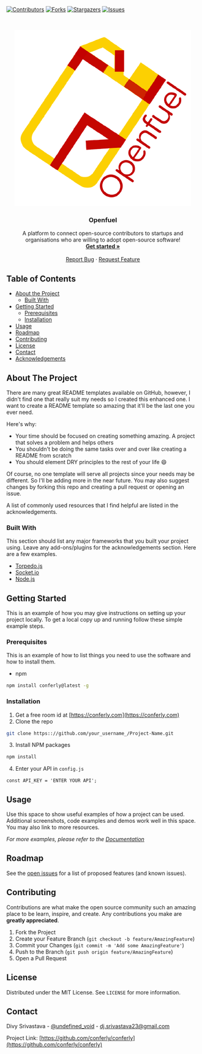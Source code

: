 
[![Contributors][contributors-shield]][contributors-url]
[![Forks][forks-shield]][forks-url]
[![Stargazers][stars-shield]][stars-url]
[![Issues][issues-shield]][issues-url]

<!-- PROJECT LOGO -->
<br />
<p align="center">
  <a href="https://github.com/openfuel/openfuel">
    <img src="./public/images/logo/logo.png" alt="Logo">
  </a>

  <h3 align="center">Openfuel</h3>

  <p align="center">
    A platform to connect open-source contributors to startups and organisations who are willing to adopt open-source software!
    <br />
    <a href="https://openfuel.org"><strong>Get started »</strong></a>
    <br />
    <br />
    <a href="https://github.com/conferly/conferly/issues">Report Bug</a>
    ·
    <a href="https://github.com/conferly/conferly/issues">Request Feature</a>
  </p>
</p>



<!-- TABLE OF CONTENTS -->
## Table of Contents

* [About the Project](#about-the-project)
  * [Built With](#built-with)
* [Getting Started](#getting-started)
  * [Prerequisites](#prerequisites)
  * [Installation](#installation)
* [Usage](#usage)
* [Roadmap](#roadmap)
* [Contributing](#contributing)
* [License](#license)
* [Contact](#contact)
* [Acknowledgements](#acknowledgements)



<!-- ABOUT THE PROJECT -->
## About The Project
<!-- 
[![Product Name Screen Shot][product-screenshot]](https://example.com)
-->
There are many great README templates available on GitHub, however, I didn't find one that really suit my needs so I created this enhanced one. I want to create a README template so amazing that it'll be the last one you ever need.

Here's why:
* Your time should be focused on creating something amazing. A project that solves a problem and helps others
* You shouldn't be doing the same tasks over and over like creating a README from scratch
* You should element DRY principles to the rest of your life :smile:

Of course, no one template will serve all projects since your needs may be different. So I'll be adding more in the near future. You may also suggest changes by forking this repo and creating a pull request or opening an issue.

A list of commonly used resources that I find helpful are listed in the acknowledgements.

### Built With
This section should list any major frameworks that you built your project using. Leave any add-ons/plugins for the acknowledgements section. Here are a few examples.
* [Torpedo.js](https://torpedo.js.org)
* [Socket.io](https://socket.io)
* [Node.js](https://nodejs.org)



<!-- GETTING STARTED -->
## Getting Started

This is an example of how you may give instructions on setting up your project locally.
To get a local copy up and running follow these simple example steps.

### Prerequisites

This is an example of how to list things you need to use the software and how to install them.
* npm
```sh
npm install conferly@latest -g
```

### Installation

1. Get a free room id at [https://conferly.com](https://conferly.com)
2. Clone the repo
```sh
git clone https:://github.com/your_username_/Project-Name.git
```
3. Install NPM packages
```sh
npm install
```
4. Enter your API in `config.js`
```JS
const API_KEY = 'ENTER YOUR API';
```



<!-- USAGE EXAMPLES -->
## Usage

Use this space to show useful examples of how a project can be used. Additional screenshots, code examples and demos work well in this space. You may also link to more resources.

_For more examples, please refer to the [Documentation](https://conferly.js.org)_



<!-- ROADMAP -->
## Roadmap

See the [open issues](https://github.com/conferly/conferly/issues) for a list of proposed features (and known issues).



<!-- CONTRIBUTING -->
## Contributing

Contributions are what make the open source community such an amazing place to be learn, inspire, and create. Any contributions you make are **greatly appreciated**.

1. Fork the Project
2. Create your Feature Branch (`git checkout -b feature/AmazingFeature`)
3. Commit your Changes (`git commit -m 'Add some AmazingFeature'`)
4. Push to the Branch (`git push origin feature/AmazingFeature`)
5. Open a Pull Request



<!-- LICENSE -->
## License

Distributed under the MIT License. See `LICENSE` for more information.



<!-- CONTACT -->
## Contact

Divy Srivastava - [@undefined_void](https://twitter.com/@undefined_void) - dj.srivastava23@gmail.com

Project Link: [https://github.com/conferly/conferly](https://github.com/conferly/conferly)


[contributors-shield]: https://img.shields.io/github/contributors/openfuel/openfuel?style=flat-square
[contributors-url]: https://github.com/openfuel/openfuel/graphs/contributors
[forks-shield]: https://img.shields.io/github/forks/conferly/conferly?style=flat-square
[forks-url]: https://github.com/conferly/conferly/network/members
[stars-shield]: https://img.shields.io/github/stars/openfuel/openfuel?style=flat-square
[stars-url]: https://github.com/openfuel/openfuel/stargazers
[issues-shield]: https://img.shields.io/github/issues/openfuel/openfuel?style=flat-square
[issues-url]: https://github.com/conferly/conferly/issues
[product-screenshot]: docs/img/screenshot.png
